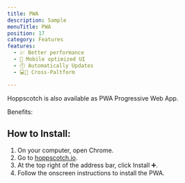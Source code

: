 ```yaml
---
title: PWA
description: Sample
menuTitle: PWA
position: 17
category: Features
features:
  - 💹 Better performance
  - 📱 Mobile optimized UI
  - 🕙 Automatically Updates
  - 💻📱 Cross-Paltform

---
```


Hoppscotch is also available as PWA Progressive Web App.

Benefits:
<list :items="features"></list>

## How to Install:

1. On your computer, open Chrome.
2. Go to [hoppscotch.io](https://hoppscotch.io/).
3. At the top right of the address bar, click Install ➕.
4. Follow the onscreen instructions to install the PWA.


